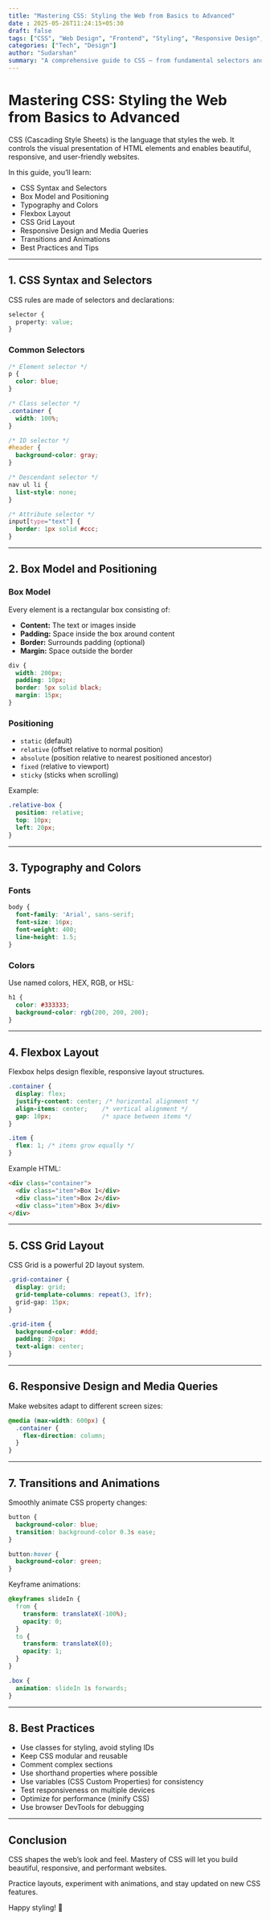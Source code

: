 ```yaml
---
title: "Mastering CSS: Styling the Web from Basics to Advanced"
date : 2025-05-26T11:24:15+05:30
draft: false
tags: ["CSS", "Web Design", "Frontend", "Styling", "Responsive Design", "Grid", "Flexbox"]
categories: ["Tech", "Design"]
author: "Sudarshan"
summary: "A comprehensive guide to CSS — from fundamental selectors and properties to advanced layout techniques and animations."
---
```


# Mastering CSS: Styling the Web from Basics to Advanced

CSS (Cascading Style Sheets) is the language that styles the web. It controls the visual presentation of HTML elements and enables beautiful, responsive, and user-friendly websites.

In this guide, you’ll learn:

- CSS Syntax and Selectors  
- Box Model and Positioning  
- Typography and Colors  
- Flexbox Layout  
- CSS Grid Layout  
- Responsive Design and Media Queries  
- Transitions and Animations  
- Best Practices and Tips  

---

## 1. CSS Syntax and Selectors

CSS rules are made of selectors and declarations:

```css
selector {
  property: value;
}
```

### Common Selectors

```css
/* Element selector */
p {
  color: blue;
}

/* Class selector */
.container {
  width: 100%;
}

/* ID selector */
#header {
  background-color: gray;
}

/* Descendant selector */
nav ul li {
  list-style: none;
}

/* Attribute selector */
input[type="text"] {
  border: 1px solid #ccc;
}
```

---

## 2. Box Model and Positioning

### Box Model

Every element is a rectangular box consisting of:

- **Content:** The text or images inside  
- **Padding:** Space inside the box around content  
- **Border:** Surrounds padding (optional)  
- **Margin:** Space outside the border  

```css
div {
  width: 200px;
  padding: 10px;
  border: 5px solid black;
  margin: 15px;
}
```

### Positioning

- `static` (default)  
- `relative` (offset relative to normal position)  
- `absolute` (position relative to nearest positioned ancestor)  
- `fixed` (relative to viewport)  
- `sticky` (sticks when scrolling)  

Example:

```css
.relative-box {
  position: relative;
  top: 10px;
  left: 20px;
}
```

---

## 3. Typography and Colors

### Fonts

```css
body {
  font-family: 'Arial', sans-serif;
  font-size: 16px;
  font-weight: 400;
  line-height: 1.5;
}
```

### Colors

Use named colors, HEX, RGB, or HSL:

```css
h1 {
  color: #333333;
  background-color: rgb(200, 200, 200);
}
```

---

## 4. Flexbox Layout

Flexbox helps design flexible, responsive layout structures.

```css
.container {
  display: flex;
  justify-content: center; /* horizontal alignment */
  align-items: center;    /* vertical alignment */
  gap: 10px;              /* space between items */
}

.item {
  flex: 1; /* items grow equally */
}
```

Example HTML:

```html
<div class="container">
  <div class="item">Box 1</div>
  <div class="item">Box 2</div>
  <div class="item">Box 3</div>
</div>
```

---

## 5. CSS Grid Layout

CSS Grid is a powerful 2D layout system.

```css
.grid-container {
  display: grid;
  grid-template-columns: repeat(3, 1fr);
  grid-gap: 15px;
}

.grid-item {
  background-color: #ddd;
  padding: 20px;
  text-align: center;
}
```

---

## 6. Responsive Design and Media Queries

Make websites adapt to different screen sizes:

```css
@media (max-width: 600px) {
  .container {
    flex-direction: column;
  }
}
```

---

## 7. Transitions and Animations

Smoothly animate CSS property changes:

```css
button {
  background-color: blue;
  transition: background-color 0.3s ease;
}

button:hover {
  background-color: green;
}
```

Keyframe animations:

```css
@keyframes slideIn {
  from {
    transform: translateX(-100%);
    opacity: 0;
  }
  to {
    transform: translateX(0);
    opacity: 1;
  }
}

.box {
  animation: slideIn 1s forwards;
}
```

---

## 8. Best Practices

- Use classes for styling, avoid styling IDs  
- Keep CSS modular and reusable  
- Comment complex sections  
- Use shorthand properties where possible  
- Use variables (CSS Custom Properties) for consistency  
- Test responsiveness on multiple devices  
- Optimize for performance (minify CSS)  
- Use browser DevTools for debugging  

---

## Conclusion

CSS shapes the web’s look and feel. Mastery of CSS will let you build beautiful, responsive, and performant websites.

Practice layouts, experiment with animations, and stay updated on new CSS features.

Happy styling! 🎨
